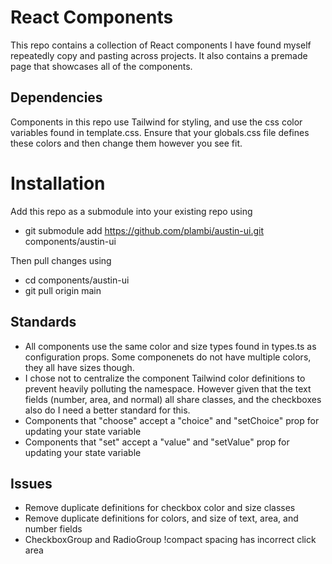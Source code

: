 # React Components

This repo contains a collection of React components I have found myself repeatedly copy and pasting across projects. It also contains a premade page that showcases all of the components.

## Dependencies

Components in this repo use Tailwind for styling, and use the css color variables found in template.css. Ensure that your globals.css file defines these colors and then change them however you see fit.

# Installation

Add this repo as a submodule into your existing repo using

-   git submodule add https://github.com/plambi/austin-ui.git components/austin-ui

Then pull changes using

-   cd components/austin-ui
-   git pull origin main

## Standards

-   All components use the same color and size types found in types.ts as configuration props. Some componenets do not have multiple colors, they all have sizes though.
-   I chose not to centralize the component Tailwind color definitions to prevent heavily polluting the namespace. However given that the text fields (number, area, and normal) all share classes, and the checkboxes also do I need a better standard for this.
-   Components that "choose" accept a "choice" and "setChoice" prop for updating your state variable
-   Components that "set" accept a "value" and "setValue" prop for updating your state variable

## Issues

-   Remove duplicate definitions for checkbox color and size classes
-   Remove duplicate definitions for colors, and size of text, area, and number fields
-   CheckboxGroup and RadioGroup !compact spacing has incorrect click area

